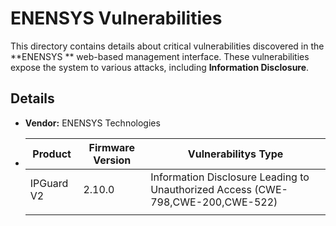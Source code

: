 # ENENSYS  Vulnerabilities

This directory contains details about critical vulnerabilities discovered in the **ENENSYS ** web-based management interface. These vulnerabilities expose the system to various attacks, including  **Information Disclosure**.
## Details

- **Vendor:** ENENSYS Technologies
- | Product     | Firmware Version | Vulnerabilitys Type |
  |-------------|------------------|---------------------|
  | IPGuard V2      | 2.10.0         | Information Disclosure Leading to Unauthorized Access (CWE-798,CWE-200,CWE-522)           |
  |   |           |             |


